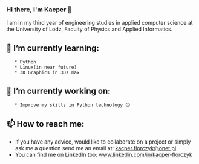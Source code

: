 ### Hi there, I'm Kacper 👋

I am in my third year of engineering studies in applied computer science at the University of Lodz, Faculty of Physics and Applied Informatics.

## 🌱 I’m currently learning:
       * Python
       * Linux(in near future)
       * 3D Graphics in 3Ds max
## 🔭 I’m currently working on:
       * Improve my skills in Python technology 😊
## 📫 How to reach me:
* If you have any advice, would like to collaborate on a project or simply ask me a question send me an email at: kacper.florczyk@onet.pl
* You can find me on LinkedIn too: www.linkedin.com/in/kacper-florczyk
<!--
**KacFlor/KacFlor** is a ✨ _special_ ✨ repository because its `README.md` (this file) appears on your GitHub profile.

Here are some ideas to get you started:

- 🔭 I’m currently working on ...
- 🌱 I’m currently learning ...
- 👯 I’m looking to collaborate on ...
- 🤔 I’m looking for help with ...
- 💬 Ask me about ...
- 📫 How to reach me: ...
- 😄 Pronouns: ...
- ⚡ Fun fact: ...
-->
